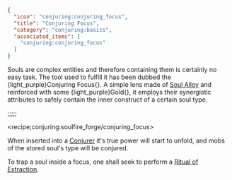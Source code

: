 ```json
{
  "icon": "conjuring:conjuring_focus",
  "title": "Conjuring Focus",
  "category": "conjuring:basics",
  "associated_items": [
    "conjuring:conjuring_focus"
  ]
}
```

Souls are complex entities and therefore containing them is certainly no easy task. The tool used to fulfill it has
been dubbed the {light_purple}Conjuring Focus{}. A simple lens made of
[Soul Alloy](^conjuring:basics/soul_composite_materials) and reinforced with some {light_purple}Gold{},
it employs their synergistic attributes to safely contain the inner construct of a certain soul type.

;;;;;

<recipe;conjuring:soulfire_forge/conjuring_focus>

When inserted into a [Conjurer](^conjuring:basics/conjurer) it's true power will start to unfold, and mobs of the
stored soul's type will be conjured.


To trap a soul inside a focus, one shall seek to perform a
[Ritual of Extraction](^conjuring:rituals/ritual_of_extraction).